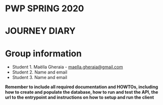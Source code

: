 # PWP SPRING 2020
# JOURNEY DIARY
# Group information
* Student 1. Maëlla Gheraia - maella.gheraia@gmail.com
* Student 2. Name and email
* Student 3. Name and email

__Remember to include all required documentation and HOWTOs, including how to create and populate the database, how to run and test the API, the url to the entrypoint and instructions on how to setup and run the client__


